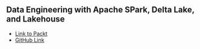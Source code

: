 ## Data Engineering with Apache SPark, Delta Lake, and Lakehouse
- [Link to Packt](https://subscription.packtpub.com/book/data/9781801077743/pref)
- [GitHub Link](https://github.com/protovici/Data_Science_DEV/tree/main/Packt/DatEng_ApacheSpark_DeltaLake)